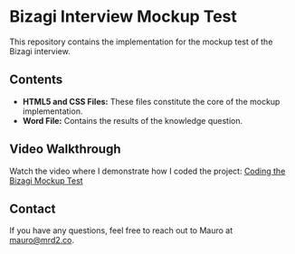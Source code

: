 # Bizagi Interview Mockup Test

This repository contains the implementation for the mockup test of the Bizagi interview.

## Contents

- **HTML5 and CSS Files:** These files constitute the core of the mockup implementation.
- **Word File:** Contains the results of the knowledge question.

## Video Walkthrough

Watch the video where I demonstrate how I coded the project: [Coding the Bizagi Mockup Test](https://www.youtube.com/watch?v=Ky28RemNBN4)

## Contact

If you have any questions, feel free to reach out to Mauro at [mauro@mrd2.co](mailto:mauro@mrd2.co).
